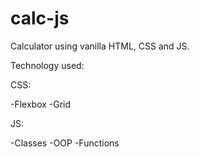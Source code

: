 # calc-js

Calculator using vanilla HTML, CSS and JS.

Technology used:

CSS:

-Flexbox
-Grid

JS:

-Classes
-OOP
-Functions
